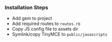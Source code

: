 

### Installation Steps

  * Add gem to project
  * Add required routes to `routes.rb`
  * Copy JS config file to assets dir
  * Symlink/copy TinyMCE to `public/javascripts`